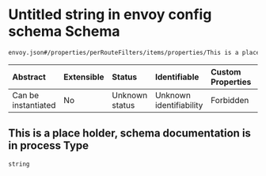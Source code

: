 # Untitled string in envoy config schema Schema

```txt
envoy.json#/properties/perRouteFilters/items/properties/This is a place holder, schema documentation is in process
```



| Abstract            | Extensible | Status         | Identifiable            | Custom Properties | Additional Properties | Access Restrictions | Defined In                                               |
| :------------------ | :--------- | :------------- | :---------------------- | :---------------- | :-------------------- | :------------------ | :------------------------------------------------------- |
| Can be instantiated | No         | Unknown status | Unknown identifiability | Forbidden         | Allowed               | none                | [envoy.json\*](../out/envoy.json "open original schema") |

## This is a place holder, schema documentation is in process Type

`string`
